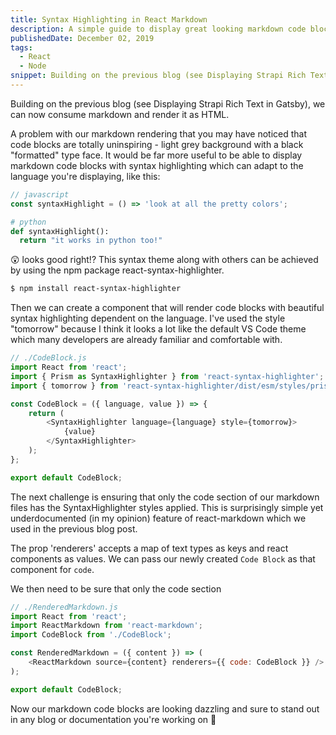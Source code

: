 ```yaml
---
title: Syntax Highlighting in React Markdown
description: A simple guide to display great looking markdown code blocks in react
publishedDate: December 02, 2019
tags:
  - React
  - Node
snippet: Building on the previous blog (see Displaying Strapi Rich Text in Gatsby), we can now consume markdown and render it as HTML. A problem with our markdown rendering that you may have noticed that code blocks are totally uninspiring - light grey background with a black "formatted" type face.
---
```


Building on the previous blog (see Displaying Strapi Rich Text in Gatsby), we can now consume markdown and render it as HTML.

A problem with our markdown rendering that you may have noticed that code blocks are totally uninspiring - light grey background with a black "formatted" type face. It would be far more useful to be able to display markdown code blocks with syntax highlighting which can adapt to the language you're displaying, like this:

```js
// javascript
const syntaxHighlight = () => 'look at all the pretty colors';
```

```python
# python
def syntaxHighlight():
  return "it works in python too!"
```

😲 looks good right!? This syntax theme along with others can be achieved by using the npm package react-syntax-highlighter.

```bash
$ npm install react-syntax-highlighter
```

Then we can create a component that will render code blocks with beautiful syntax highlighting dependent on the language. I've used the style "tomorrow" because I think it looks a lot like the default VS Code theme which many developers are already familiar and comfortable with.

```js
// ./CodeBlock.js
import React from 'react';
import { Prism as SyntaxHighlighter } from 'react-syntax-highlighter';
import { tomorrow } from 'react-syntax-highlighter/dist/esm/styles/prism';

const CodeBlock = ({ language, value }) => {
	return (
		<SyntaxHighlighter language={language} style={tomorrow}>
			{value}
		</SyntaxHighlighter>
	);
};

export default CodeBlock;
```

The next challenge is ensuring that only the code section of our markdown files has the SyntaxHighlighter styles applied. This is surprisingly simple yet underdocumented (in my opinion) feature of react-markdown which we used in the previous blog post.

The prop 'renderers' accepts a map of text types as keys and react components as values. We can pass our newly created `Code Block` as that component for `code`.

We then need to be sure that only the code section

```js
// ./RenderedMarkdown.js
import React from 'react';
import ReactMarkdown from 'react-markdown';
import CodeBlock from './CodeBlock';

const RenderedMarkdown = ({ content }) => (
	<ReactMarkdown source={content} renderers={{ code: CodeBlock }} />
);

export default CodeBlock;
```

Now our markdown code blocks are looking dazzling and sure to stand out in any blog or documentation you're working on 🙂
